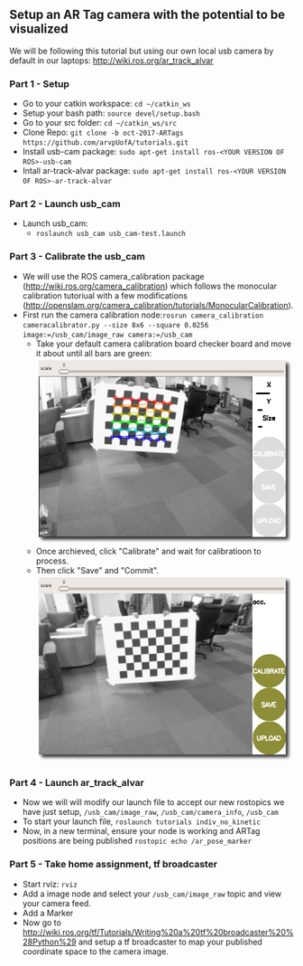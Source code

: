 ## Setup an AR Tag camera with the potential to be visualized

We will be following this tutorial but using our own local usb camera by default in our laptops: 
http://wiki.ros.org/ar_track_alvar

### Part 1 - Setup
- Go to your catkin workspace: `cd ~/catkin_ws`
- Setup your bash path: `source devel/setup.bash`
- Go to your src folder: `cd ~/catkin_ws/src`
- Clone Repo: `git clone -b oct-2017-ARTags https://github.com/arvpUofA/tutorials.git`
- Install usb-cam package: `sudo apt-get install ros-<YOUR VERSION OF ROS>-usb-cam`
- Intall ar-track-alvar package: `sudo apt-get install ros-<YOUR VERSION OF ROS>-ar-track-alvar`

### Part 2 - Launch usb_cam
- Launch usb_cam:
  - `roslaunch usb_cam usb_cam-test.launch`

### Part 3 - Calibrate the usb_cam
- We will use the ROS camera_calibration package (http://wiki.ros.org/camera_calibration) which follows the monocular calibration tutoriual with a few modifications (http://openslam.org/camera_calibration/tutorials/MonocularCalibration). 
- First run the camera calibration node:`rosrun camera_calibration cameracalibrator.py --size 8x6 --square 0.0256 image:=/usb_cam/image_raw camera:=/usb_cam`
  - Take your default camera calibration board checker board and move it about until all bars are green:
![Alt text](ar_tag/pictures/mono0.png?raw=true "Camera Calibration")
  - Once archieved, click "Calibrate" and wait for calibratioon to process.
  - Then click "Save" and "Commit".
![Alt text](ar_tag/pictures/mono1.png?raw=true "Camera Calibration")

### Part 4 - Launch ar_track_alvar
- Now we will will modify our launch file to accept our new rostopics we have just setup, `/usb_cam/image_raw`, `/usb_cam/camera_info`, `/usb_cam`
- To start your launch file, `roslaunch tutorials indiv_no_kinetic` 
- Now, in a new terminal, ensure your node is working and ARTag positions are being published `rostopic echo /ar_pose_marker`

### Part 5 - Take home assignment, tf broadcaster
- Start rviz: `rviz`
- Add a image node and select your `/usb_cam/image_raw` topic and view your camera feed.
- Add a Marker
- Now go to http://wiki.ros.org/tf/Tutorials/Writing%20a%20tf%20broadcaster%20%28Python%29 and setup a tf broadcaster to map your published coordinate space to the camera image.
